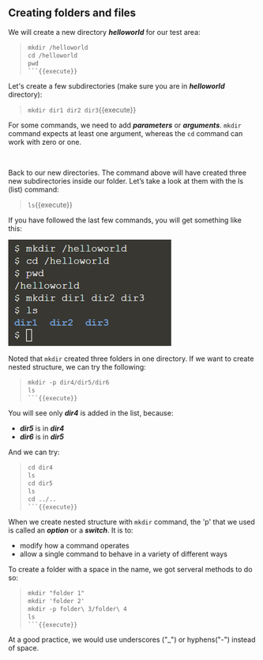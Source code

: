 ## Creating folders and files

We will create a new directory **_helloworld_** for our test area:
> ```
> mkdir /helloworld
> cd /helloworld
> pwd
> ```{{execute}}

Let's create a few subdirectories (make sure you are in **_helloworld_** directory):
> `mkdir dir1 dir2 dir3`{{execute}}

For some commands, we need to add **_parameters_** or **_arguments_**. `mkdir` command expects at least one argument, whereas the `cd` command can work with zero or one.  

<br/> 

Back to our new directories. The command above will have created three new subdirectories inside our folder. Let’s take a look at them with the ls (list) command:
> `ls`{{execute}}

If you have followed the last few commands, you will get something like this:

![Picture 1](./assets/pic1.png)

Noted that `mkdir` created three folders in one directory. If we want to create nested structure, we can try the following:
> ```
> mkdir -p dir4/dir5/dir6
> ls
> ```{{execute}}

You will see only **_dir4_** is added in the list, because:
- **_dir5_** is in **_dir4_**
- **_dir6_** is in **_dir5_**

And we can try: 
> ```
> cd dir4
> ls
> cd dir5
> ls
> cd ../..
> ```{{execute}}

When we create nested structure with `mkdir` command, the 'p' that we used is called an **_option_** or a **_switch_**. It is to:
- modify how a command operates
- allow a single command to behave in a variety of different ways

To create a folder with a space in the name, we got serveral methods to do so:
> ```
> mkdir "folder 1"
> mkdir 'folder 2'
> mkdir -p folder\ 3/folder\ 4
> ls
> ```{{execute}}

At a good practice, we would use underscores ("_") or hyphens("-") instead of space.

<br/>
